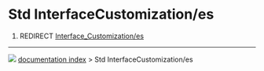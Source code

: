 # Std InterfaceCustomization/es
1.  REDIRECT [Interface\_Customization/es](Interface_Customization/es.md)



---
![](images/Right_arrow.png) [documentation index](../README.md) > Std InterfaceCustomization/es
